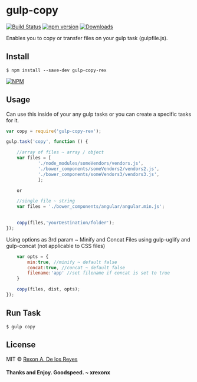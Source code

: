 # gulp-copy

[![Build Status](https://travis-ci.org/xrexonx/gulp-copy.svg?branch=master)](https://travis-ci.org/xrexonx/gulp-copy)
[![npm version](https://badge.fury.io/js/gulp-copy-rex.svg)](https://badge.fury.io/js/gulp-copy-rex)
[![Downloads](http://img.shields.io/npm/dm/gulp-copy-rex.svg)](https://www.npmjs.com/package/gulp-copy-rex)


Enables you to copy or transfer files on your gulp task (gulpfile.js).
## Install

```
$ npm install --save-dev gulp-copy-rex
```
[![NPM](https://nodei.co/npm/gulp-copy-rex.png?downloads=true&downloadRank=true&stars=true)](https://nodei.co/npm/gulp-copy-rex/)

## Usage

Can use this inside of your any gulp tasks or you can create a specific tasks for it.

```js
var copy = require('gulp-copy-rex');

gulp.task('copy', function () {

	//array of files ~ array / object
    var files = [
  			'./node_modules/someVendors/vendors.js',
  			'./bower_components/someVendors2/vendors2.js',
  			'./bower_components/someVendors3/vendors3.js',
  			];

  	or

  	//single file ~ string
  	var files = './bower_components/angular/angular.min.js';

    
    copy(files,'yourDestination/folder');
});

```

Using options as 3rd param ~ Minify and Concat Files using gulp-uglify and gulp-concat (not applicable to CSS files)
```js
    var opts = {
    	min:true, //minify ~ default false
    	concat:true, //concat ~ default false
    	filename:'app' //set filename if concat is set to true
    }

    copy(files, dist, opts);
});

```

## Run Task

```
$ gulp copy
```

## License

MIT © [Rexon A. De los Reyes](http://xrexonx.github.io)

#### Thanks and Enjoy. Goodspeed. ~ xrexonx
